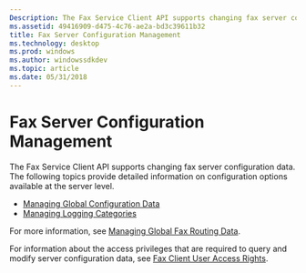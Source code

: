 ```yaml
---
Description: The Fax Service Client API supports changing fax server configuration data.
ms.assetid: 49416909-d475-4c76-ae2a-bd3c39611b32
title: Fax Server Configuration Management
ms.technology: desktop
ms.prod: windows
ms.author: windowssdkdev
ms.topic: article
ms.date: 05/31/2018
---
```


# Fax Server Configuration Management

The Fax Service Client API supports changing fax server configuration data. The following topics provide detailed information on configuration options available at the server level.

-   [Managing Global Configuration Data](-mfax-managing-global-configuration-data.md)
-   [Managing Logging Categories](-mfax-managing-logging-categories.md)

For more information, see [Managing Global Fax Routing Data](-mfax-managing-global-fax-routing-data.md).

For information about the access privileges that are required to query and modify server configuration data, see [Fax Client User Access Rights](-mfax-fax-client-user-access-rights.md).

 

 



